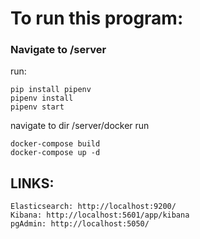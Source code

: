 # To run this program:

### Navigate to /server
run:
```
pip install pipenv
pipenv install
pipenv start
```
navigate to dir /server/docker
run

```
docker-compose build
docker-compose up -d
```

## LINKS:
```
Elasticsearch: http://localhost:9200/
Kibana: http://localhost:5601/app/kibana
pgAdmin: http://localhost:5050/
```